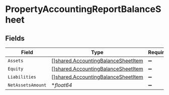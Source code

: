 # PropertyAccountingReportBalanceSheet


## Fields

| Field                                                                                           | Type                                                                                            | Required                                                                                        | Description                                                                                     |
| ----------------------------------------------------------------------------------------------- | ----------------------------------------------------------------------------------------------- | ----------------------------------------------------------------------------------------------- | ----------------------------------------------------------------------------------------------- |
| `Assets`                                                                                        | [][shared.AccountingBalanceSheetItem](../../../pkg/models/shared/accountingbalancesheetitem.md) | :heavy_minus_sign:                                                                              | N/A                                                                                             |
| `Equity`                                                                                        | [][shared.AccountingBalanceSheetItem](../../../pkg/models/shared/accountingbalancesheetitem.md) | :heavy_minus_sign:                                                                              | N/A                                                                                             |
| `Liabilities`                                                                                   | [][shared.AccountingBalanceSheetItem](../../../pkg/models/shared/accountingbalancesheetitem.md) | :heavy_minus_sign:                                                                              | N/A                                                                                             |
| `NetAssetsAmount`                                                                               | **float64*                                                                                      | :heavy_minus_sign:                                                                              | N/A                                                                                             |
